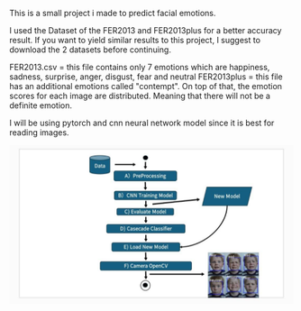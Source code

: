 This is a small project i made to predict facial emotions.

I used the Dataset of the FER2013 and FER2013plus for a better accuracy result.
If you want to yield similar results to this project, I suggest to download the 2 datasets before continuing.

FER2013.csv = this file contains only 7 emotions which are happiness, sadness, surprise, anger, disgust, fear and neutral
FER2013plus = this file has an additional emotions called "contempt". On top of that, the emotion scores for each image are distributed. Meaning that there will not be a definite emotion.

I will be using pytorch and cnn neural network model since it is best for reading images.

![My Image](images/FlowChart.jpg)

